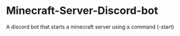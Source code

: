 # Minecraft-Server-Discord-bot
A discord bot that starts a minecraft server using a command (-start)
